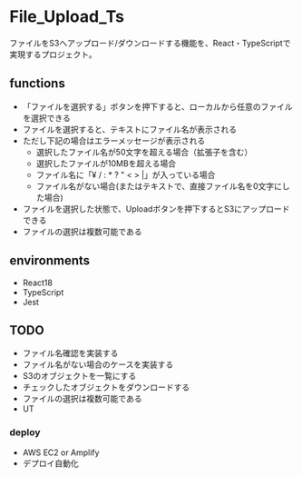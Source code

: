 # File_Upload_Ts
ファイルをS3へアップロード/ダウンロードする機能を、React・TypeScriptで実現するプロジェクト。

## functions
- 「ファイルを選択する」ボタンを押下すると、ローカルから任意のファイルを選択できる
- ファイルを選択すると、テキストにファイル名が表示される
- ただし下記の場合はエラーメッセージが表示される
  - 選択したファイル名が50文字を超える場合（拡張子を含む）
  - 選択したファイルが10MBを超える場合
  - ファイル名に「¥ / : * ? " < > |」が入っている場合
  - ファイル名がない場合(またはテキストで、直接ファイル名を0文字にした場合)
- ファイルを選択した状態で、Uploadボタンを押下するとS3にアップロードできる
- ファイルの選択は複数可能である

## environments
- React18
- TypeScript
- Jest
## TODO
- ファイル名確認を実装する
- ファイル名がない場合のケースを実装する
- S3のオブジェクトを一覧にする
- チェックしたオブジェクトをダウンロードする
- ファイルの選択は複数可能である
- UT

### deploy
- AWS EC2 or Amplify
- デプロイ自動化
